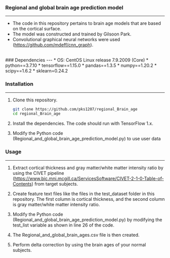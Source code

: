 ### Regional and global brain age prediction model
---
- The code in this repository pertains to brain age models that are based on the cortical surface. 
- The model was constructed and trained by Gilsoon Park.
- Convolutional graphical neural networks were used (https://github.com/mdeff/cnn_graph).
</br>
### Dependencies
---
* OS: CentOS Linux release 7.9.2009 (Core)
* python==3.7.10
* tensorflow==1.15.0
* pandas==1.3.5
* numpy==1.20.2
* scipy==1.6.2
* sklearn=0.24.2

### Installation
---
1. Clone this repository.
   ```sh
   git clone https://github.com/pks1207/regional_Brain_age
   cd regional_Brain_age
   ```

2. Install the dependencies. The code should run with TensorFlow 1.x. 

3. Modify the Python code (Regional_and_global_brain_age_prediction_model.py) to use user data

### Usage
---

1. Extract cortical thickness and gray matter/white matter intensity ratio by using the CIVET pipeline (https://www.bic.mni.mcgill.ca/ServicesSoftware/CIVET-2-1-0-Table-of-Contents) from target subjects.

2. Create feature text files like the files in the test_dataset folder in this repository. The first column is cortical thickness, and the second column is gray matter/white matter intensity ratio.

3. Modify the Python code (Regional_and_global_brain_age_prediction_model.py) by modifying the test_list variable as shown in line 26 of the code.

4. The Regional_and_global_brain_ages.csv file is then created.

5. Perform delta correction by using the brain ages of your normal subjects.
